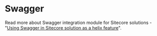 # Swagger
Read more about Swagger integration module for Sitecore solutions - "[Using Swagger in Sitecore solution as a helix feature](https://vohil.net/2018/02/19/using-swagger-in-sitecore-solution-as-a-helix-feature/)".
